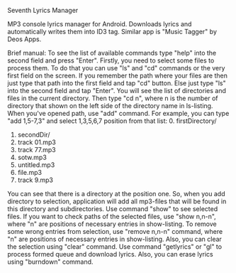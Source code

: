 Seventh Lyrics Manager

MP3 console lyrics manager for Android. Downloads lyrics and automatically writes them into ID3 tag. 
Similar app is "Music Tagger" by Deos Apps.

Brief manual:
To see the list of available commands type "help" into the second field and press "Enter".
Firstly, you need to select some files to process them. To do that you can use "ls" and "cd" commands or the very first field on the screen. If you remember the path where your files are then just type that path into the first field and tap "cd" button. Else just type "ls" into the second field and tap "Enter". You will see the list of directories and files in the current directory. Then type "cd n", where n is the number of directory that shown on the left side of the directory name in ls-listing.
When you've opened path, use "add" command. For example, you can type "add 1,5-7,3" and select 1,3,5,6,7 position from that list:
0. firstDirectory/
1. secondDir/
2. track 01.mp3
3. track 77.mp3
4. sotw.mp3
5. untitled.mp3
6. file.mp3
7. track 9.mp3

You can see that there is a directory at the position one. So, when you add directory to selection, application will add all mp3-files that will be found in this directory and subdirectories.
Use command "show" to see selected files. If you want to check paths of the selected files, use "show n,n-n", where "n" are positions of necessary entries in show-listing.
To remove some wrong entries from selection, use "remove n,n-n" command, where "n" are positions of necessary entries in show-listing. Also, you can clear the selection using "clear" command.
Use command "getlyrics" or "gl" to process formed queue and download lyrics. Also, you can erase lyrics using "burndown" command.
